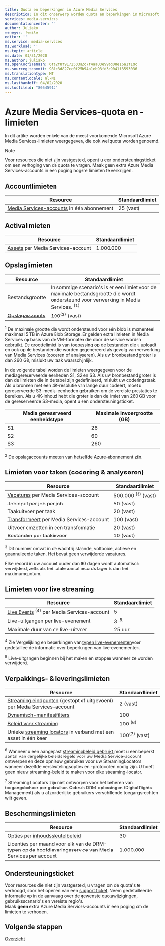```yaml
---
title: Quota en beperkingen in Azure Media Services
description: In dit onderwerp worden quota en beperkingen in Microsoft Azure Media Services beschreven.
services: media-services
documentationcenter: ''
author: Juliako
manager: femila
editor: ''
ms.service: media-services
ms.workload: ''
ms.topic: article
ms.date: 03/31/2020
ms.author: juliako
ms.openlocfilehash: 6fb2f8f9172533a2c7f4aa03e99bd08e16a1f1dc
ms.sourcegitcommit: 980c3d827cc0f25b94b1eb93fd3d9041f3593036
ms.translationtype: MT
ms.contentlocale: nl-NL
ms.lasthandoff: 04/02/2020
ms.locfileid: "80545917"
---
```

# <a name="azure-media-services-quotas-and-limits"></a>Azure Media Services-quota en -limieten

In dit artikel worden enkele van de meest voorkomende Microsoft Azure Media Services-limieten weergegeven, die ook wel quota worden genoemd.

> [!NOTE]
> Voor resources die niet zijn vastgesteld, opent u een ondersteuningsticket om een verhoging van de quota te vragen. Maak geen extra Azure Media Services-accounts in een poging hogere limieten te verkrijgen.

## <a name="account-limits"></a>Accountlimieten

| Resource | Standaardlimiet | 
| --- | --- | 
| [Media Services-accounts](media-services-account-concept.md) in één abonnement | 25 (vast) |

## <a name="asset-limits"></a>Activalimieten

| Resource | Standaardlimiet | 
| --- | --- | 
| [Assets](assets-concept.md) per Media Services-account | 1.000.000|

## <a name="storage-limits"></a>Opslaglimieten

| Resource | Standaardlimiet | 
| --- | --- | 
| Bestandsgrootte| In sommige scenario's is er een limiet voor de maximale bestandsgrootte die wordt ondersteund voor verwerking in Media Services. <sup>(1)</sup> |
| [Opslagaccounts](storage-account-concept.md) | 100<sup>(2)</sup> (vast) |

<sup>1</sup> De maximale grootte die wordt ondersteund voor één blob is momenteel maximaal 5 TB in Azure Blob Storage. Er gelden extra limieten in Media Services op basis van de VM-formaten die door de service worden gebruikt. De groottelimiet is van toepassing op de bestanden die u uploadt en ook op de bestanden die worden gegenereerd als gevolg van verwerking van Media Services (coderen of analyseren). Als uw bronbestand groter is dan 260 GB, mislukt uw taak waarschijnlijk. 

In de volgende tabel worden de limieten weergegeven voor de mediagereserveerde eenheden S1, S2 en S3. Als uw bronbestand groter is dan de limieten die in de tabel zijn gedefinieerd, mislukt uw coderingstaak. Als u bronnen met een 4K-resolutie van lange duur codeert, moet u gereserveerde S3-media-eenheden gebruiken om de vereiste prestaties te bereiken. Als u 4K-inhoud hebt die groter is dan de limiet van 260 GB voor de gereserveerde S3-media, opent u een ondersteuningsticket.

|Media gereserveerd eenheidstype|Maximale invoergrootte (GB)|
|---|---|
|S1 |    26|
|S2    | 60|
|S3    |260|

<sup>2</sup> De opslagaccounts moeten van hetzelfde Azure-abonnement zijn.

## <a name="jobs-encoding--analyzing-limits"></a>Limieten voor taken (codering & analyseren)

| Resource | Standaardlimiet | 
| --- | --- | 
| [Vacatures](transforms-jobs-concept.md) per Media Services-account | 500.000 <sup>(3)</sup> (vast)|
| Jobinput per job per job | 50 (vast)|
| Taakuitvoer per taak | 20 (vast) |
| [Transformeert](transforms-jobs-concept.md) per Media Services-account | 100 (vast)|
| Uitvoer omzetten in een transformatie | 20 (vast) |
| Bestanden per taakinvoer|10 (vast)|

<sup>3</sup> Dit nummer omvat in de wachtrij staande, voltooide, actieve en geannuleerde taken. Het bevat geen verwijderde vacatures. 

Elke record in uw account ouder dan 90 dagen wordt automatisch verwijderd, zelfs als het totale aantal records lager is dan het maximumquotum. 

## <a name="live-streaming-limits"></a>Limieten voor live streaming

| Resource | Standaardlimiet | 
| --- | --- | 
| [Live Events](live-events-outputs-concept.md) <sup>(4)</sup> per Media Services-account |5|
| Live-uitgangen per live-evenement |3 <sup>.5.</sup> |
| Maximale duur van de live-uitvoer | 25 uur |

<sup>4</sup> Zie Vergelijking en beperkingen van [typen live-evenementen](live-event-types-comparison.md)voor gedetailleerde informatie over beperkingen van live-evenementen.

<sup>5</sup> Live-uitgangen beginnen bij het maken en stoppen wanneer ze worden verwijderd.

## <a name="packaging--delivery-limits"></a>Verpakkings- & leveringslimieten

| Resource | Standaardlimiet | 
| --- | --- | 
| [Streaming eindpunten](streaming-endpoint-concept.md) (gestopt of uitgevoerd) per Media Services-account|2 (vast)|
| [Dynamisch-manifestfilters](filters-dynamic-manifest-overview.md)|100|
| [Beleid voor streaming](streaming-policy-concept.md) | 100 <sup>(6)</sup> |
| Unieke [streaming locators](streaming-locators-concept.md) in verband met een asset in één keer | 100<sup>(7)</sup> (vast) |

<sup>6</sup> Wanneer u een aangepast [streamingbeleid gebruikt,](https://docs.microsoft.com/rest/api/media/streamingpolicies)moet u een beperkt aantal van dergelijke beleidsregels voor uw Media Service-account ontwerpen en deze opnieuw gebruiken voor uw StreamingLocators wanneer dezelfde versleutelingsopties en -protocollen nodig zijn. U hoeft geen nieuw streaming-beleid te maken voor elke streaming-locator.

<sup>7</sup> Streaming Locators zijn niet ontworpen voor het beheren van toegangsbeheer per gebruiker. Gebruik DRM-oplossingen (Digital Rights Management) als u afzonderlijke gebruikers verschillende toegangsrechten wilt geven.

## <a name="protection-limits"></a>Beschermingslimieten

| Resource | Standaardlimiet | 
| --- | --- | 
| Opties per [inhoudssleutelbeleid](content-key-policy-concept.md) |30 | 
| Licenties per maand voor elk van de DRM-typen op de hoofdleveringsservice van Media Services per account|1.000.000|

## <a name="support-ticket"></a>Ondersteuningsticket

Voor resources die niet zijn vastgesteld, u vragen om de quota's te verhoogd, door het openen van een [support ticket](https://portal.azure.com/#blade/Microsoft_Azure_Support/HelpAndSupportBlade/newsupportrequest). Neem gedetailleerde informatie op in de aanvraag over de gewenste quotawijzigingen, gebruiksscenario's en vereiste regio's. <br/>Maak **geen** extra Azure Media Services-accounts in een poging om de limieten te verhogen.

## <a name="next-steps"></a>Volgende stappen

[Overzicht](media-services-overview.md)
